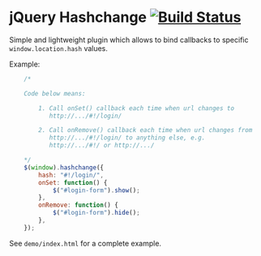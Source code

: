 jQuery Hashchange [![Build Status](https://travis-ci.org/apopelo/jquery-hashchange.png)](https://travis-ci.org/apopelo/jquery-hashchange)
=================

Simple and lightweight plugin which allows to bind callbacks to specific
`window.location.hash` values.

Example:

```javascript
    /*

    Code below means:

        1. Call onSet() callback each time when url changes to
           http://.../#!/login/

        2. Call onRemove() callback each time when url changes from
           http://.../#!/login/ to anything else, e.g.
           http://.../#!/ or http://.../

    */
    $(window).hashchange({
        hash: "#!/login/",
        onSet: function() {
            $("#login-form").show();
        },
        onRemove: function() {
            $("#login-form").hide();
        },
    });
```

See `demo/index.html` for a complete example.
